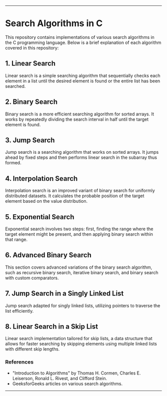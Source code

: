 
---

# Search Algorithms in C

This repository contains implementations of various search algorithms in the C
programming language. Below is a brief explanation of each algorithm covered in
this repository:

## 1. Linear Search
Linear search is a simple searching algorithm that sequentially checks each
element in a list until the desired element is found or the entire list has
been searched.

## 2. Binary Search
Binary search is a more efficient searching algorithm for sorted arrays. It
works by repeatedly dividing the search interval in half until the target
element is found.

## 3. Jump Search
Jump search is a searching algorithm that works on sorted arrays. It jumps
ahead by fixed steps and then performs linear search in the subarray thus
formed.

## 4. Interpolation Search
Interpolation search is an improved variant of binary search for uniformly
distributed datasets. It calculates the probable position of the target element
based on the value distribution.

## 5. Exponential Search
Exponential search involves two steps: first, finding the range where the
target element might be present, and then applying binary search within that
range.

## 6. Advanced Binary Search
This section covers advanced variations of the binary search algorithm, such as
recursive binary search, iterative binary search, and binary search with custom
comparators.

## 7. Jump Search in a Singly Linked List
Jump search adapted for singly linked lists, utilizing pointers to traverse the
list efficiently.

## 8. Linear Search in a Skip List
Linear search implementation tailored for skip lists, a data structure that
allows for faster searching by skipping elements using multiple linked lists
with different skip lengths.

### References

- "Introduction to Algorithms" by Thomas H. Cormen, Charles E. Leiserson,
  Ronald L. Rivest, and Clifford Stein.
- GeeksforGeeks articles on various search algorithms.

---
